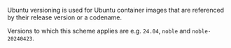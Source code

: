 Ubuntu versioning is used for Ubuntu container images that are referenced by their release version or a codename.

Versions to which this scheme applies are e.g. `24.04`, `noble` and `noble-20240423`.
